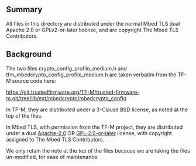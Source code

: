 Summary
-------

All files in this directory are distributed under the normal Mbed TLS dual Apache 2.0 or GPLv2-or-later
license, and are copyright The Mbed TLS Contributors.

Background
-----------

The two files crypto_config_profile_medium.h and tfm_mbedcrypto_config_profile_medium.h
are taken verbatim from the TF-M source code here:

https://git.trustedfirmware.org/TF-M/trusted-firmware-m.git/tree/lib/ext/mbedcrypto/mbedcrypto_config

In TF-M, they are distributed under a 3-Clause BSD license, as noted at the top of the files.

In Mbed TLS, with permission from the TF-M project, they are distributed under a dual [Apache-2.0](https://spdx.org/licenses/Apache-2.0.html) OR [GPL-2.0-or-later](https://spdx.org/licenses/GPL-2.0-or-later.html) license, with copyright assigned to The Mbed TLS Contributors.

We only retain the note at the top of the files because we are taking the files un-modified, for ease of
maintenance.
